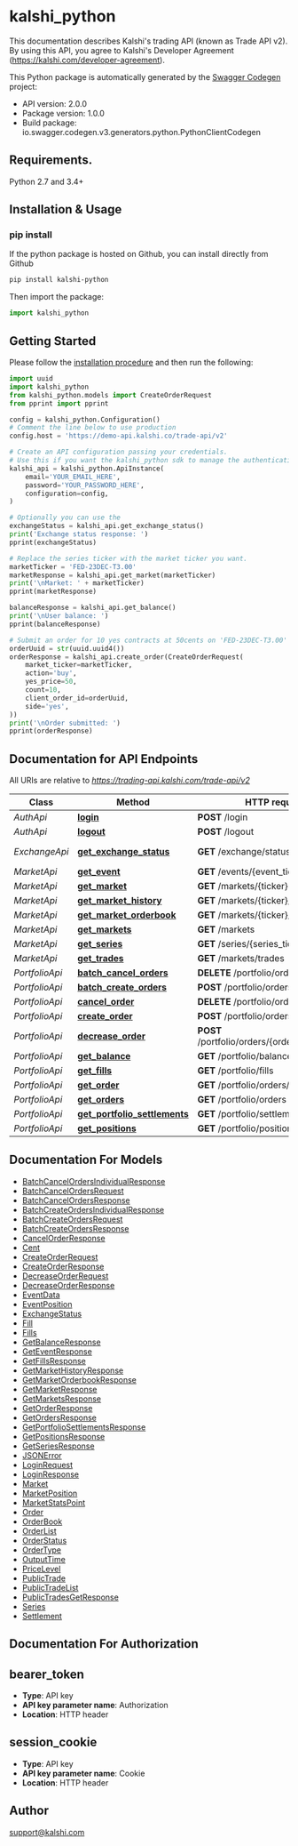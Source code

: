 # kalshi_python
This documentation describes Kalshi's trading API (known as Trade API v2). By using this API, you agree to Kalshi's Developer Agreement (https://kalshi.com/developer-agreement).

This Python package is automatically generated by the [Swagger Codegen](https://github.com/swagger-api/swagger-codegen) project:

- API version: 2.0.0
- Package version: 1.0.0
- Build package: io.swagger.codegen.v3.generators.python.PythonClientCodegen

## Requirements.

Python 2.7 and 3.4+

## Installation & Usage
### pip install

If the python package is hosted on Github, you can install directly from Github

```sh
pip install kalshi-python
```

Then import the package:
```python
import kalshi_python 
```

## Getting Started

Please follow the [installation procedure](#installation--usage) and then run the following:

```python
import uuid
import kalshi_python
from kalshi_python.models import CreateOrderRequest
from pprint import pprint

config = kalshi_python.Configuration()
# Comment the line below to use production
config.host = 'https://demo-api.kalshi.co/trade-api/v2'

# Create an API configuration passing your credentials.
# Use this if you want the kalshi_python sdk to manage the authentication for your.
kalshi_api = kalshi_python.ApiInstance(
    email='YOUR_EMAIL_HERE',
    password='YOUR_PASSWORD_HERE',
    configuration=config,
)

# Optionally you can use the
exchangeStatus = kalshi_api.get_exchange_status()
print('Exchange status response: ')
pprint(exchangeStatus)

# Replace the series ticker with the market ticker you want.
marketTicker = 'FED-23DEC-T3.00'
marketResponse = kalshi_api.get_market(marketTicker)
print('\nMarket: ' + marketTicker)
pprint(marketResponse)

balanceResponse = kalshi_api.get_balance()
print('\nUser balance: ')
pprint(balanceResponse)

# Submit an order for 10 yes contracts at 50cents on 'FED-23DEC-T3.00'
orderUuid = str(uuid.uuid4())
orderResponse = kalshi_api.create_order(CreateOrderRequest(
    market_ticker=marketTicker,
    action='buy',
    yes_price=50,
    count=10,
    client_order_id=orderUuid,
    side='yes',
))
print('\nOrder submitted: ')
pprint(orderResponse)
```

## Documentation for API Endpoints

All URIs are relative to *https://trading-api.kalshi.com/trade-api/v2*

Class | Method | HTTP request | Description
------------ | ------------- | ------------- | -------------
*AuthApi* | [**login**](docs/AuthApi.md#login) | **POST** /login | Login
*AuthApi* | [**logout**](docs/AuthApi.md#logout) | **POST** /logout | Logout
*ExchangeApi* | [**get_exchange_status**](docs/ExchangeApi.md#get_exchange_status) | **GET** /exchange/status | Endpoint for getting the exchange status.
*MarketApi* | [**get_event**](docs/MarketApi.md#get_event) | **GET** /events/{event_ticker} | GetEvent
*MarketApi* | [**get_market**](docs/MarketApi.md#get_market) | **GET** /markets/{ticker} | GetMarket
*MarketApi* | [**get_market_history**](docs/MarketApi.md#get_market_history) | **GET** /markets/{ticker}/history | GetMarketHistory
*MarketApi* | [**get_market_orderbook**](docs/MarketApi.md#get_market_orderbook) | **GET** /markets/{ticker}/orderbook | GetMarketOrderbook
*MarketApi* | [**get_markets**](docs/MarketApi.md#get_markets) | **GET** /markets | GetMarkets
*MarketApi* | [**get_series**](docs/MarketApi.md#get_series) | **GET** /series/{series_ticker} | GetSeries
*MarketApi* | [**get_trades**](docs/MarketApi.md#get_trades) | **GET** /markets/trades | GetTrades
*PortfolioApi* | [**batch_cancel_orders**](docs/PortfolioApi.md#batch_cancel_orders) | **DELETE** /portfolio/orders/batched | BatchCancelOrders
*PortfolioApi* | [**batch_create_orders**](docs/PortfolioApi.md#batch_create_orders) | **POST** /portfolio/orders/batched | BatchCreateOrders
*PortfolioApi* | [**cancel_order**](docs/PortfolioApi.md#cancel_order) | **DELETE** /portfolio/orders/{order_id} | CancelOrder
*PortfolioApi* | [**create_order**](docs/PortfolioApi.md#create_order) | **POST** /portfolio/orders | CreateOrder
*PortfolioApi* | [**decrease_order**](docs/PortfolioApi.md#decrease_order) | **POST** /portfolio/orders/{order_id}/decrease | DecreaseOrder
*PortfolioApi* | [**get_balance**](docs/PortfolioApi.md#get_balance) | **GET** /portfolio/balance | GetBalance
*PortfolioApi* | [**get_fills**](docs/PortfolioApi.md#get_fills) | **GET** /portfolio/fills | GetFills
*PortfolioApi* | [**get_order**](docs/PortfolioApi.md#get_order) | **GET** /portfolio/orders/{order_id} | GetOrder
*PortfolioApi* | [**get_orders**](docs/PortfolioApi.md#get_orders) | **GET** /portfolio/orders | GetOrders
*PortfolioApi* | [**get_portfolio_settlements**](docs/PortfolioApi.md#get_portfolio_settlements) | **GET** /portfolio/settlements | GetPortfolioSettlements
*PortfolioApi* | [**get_positions**](docs/PortfolioApi.md#get_positions) | **GET** /portfolio/positions | GetPositions

## Documentation For Models

 - [BatchCancelOrdersIndividualResponse](docs/BatchCancelOrdersIndividualResponse.md)
 - [BatchCancelOrdersRequest](docs/BatchCancelOrdersRequest.md)
 - [BatchCancelOrdersResponse](docs/BatchCancelOrdersResponse.md)
 - [BatchCreateOrdersIndividualResponse](docs/BatchCreateOrdersIndividualResponse.md)
 - [BatchCreateOrdersRequest](docs/BatchCreateOrdersRequest.md)
 - [BatchCreateOrdersResponse](docs/BatchCreateOrdersResponse.md)
 - [CancelOrderResponse](docs/CancelOrderResponse.md)
 - [Cent](docs/Cent.md)
 - [CreateOrderRequest](docs/CreateOrderRequest.md)
 - [CreateOrderResponse](docs/CreateOrderResponse.md)
 - [DecreaseOrderRequest](docs/DecreaseOrderRequest.md)
 - [DecreaseOrderResponse](docs/DecreaseOrderResponse.md)
 - [EventData](docs/EventData.md)
 - [EventPosition](docs/EventPosition.md)
 - [ExchangeStatus](docs/ExchangeStatus.md)
 - [Fill](docs/Fill.md)
 - [Fills](docs/Fills.md)
 - [GetBalanceResponse](docs/GetBalanceResponse.md)
 - [GetEventResponse](docs/GetEventResponse.md)
 - [GetFillsResponse](docs/GetFillsResponse.md)
 - [GetMarketHistoryResponse](docs/GetMarketHistoryResponse.md)
 - [GetMarketOrderbookResponse](docs/GetMarketOrderbookResponse.md)
 - [GetMarketResponse](docs/GetMarketResponse.md)
 - [GetMarketsResponse](docs/GetMarketsResponse.md)
 - [GetOrderResponse](docs/GetOrderResponse.md)
 - [GetOrdersResponse](docs/GetOrdersResponse.md)
 - [GetPortfolioSettlementsResponse](docs/GetPortfolioSettlementsResponse.md)
 - [GetPositionsResponse](docs/GetPositionsResponse.md)
 - [GetSeriesResponse](docs/GetSeriesResponse.md)
 - [JSONError](docs/JSONError.md)
 - [LoginRequest](docs/LoginRequest.md)
 - [LoginResponse](docs/LoginResponse.md)
 - [Market](docs/Market.md)
 - [MarketPosition](docs/MarketPosition.md)
 - [MarketStatsPoint](docs/MarketStatsPoint.md)
 - [Order](docs/Order.md)
 - [OrderBook](docs/OrderBook.md)
 - [OrderList](docs/OrderList.md)
 - [OrderStatus](docs/OrderStatus.md)
 - [OrderType](docs/OrderType.md)
 - [OutputTime](docs/OutputTime.md)
 - [PriceLevel](docs/PriceLevel.md)
 - [PublicTrade](docs/PublicTrade.md)
 - [PublicTradeList](docs/PublicTradeList.md)
 - [PublicTradesGetResponse](docs/PublicTradesGetResponse.md)
 - [Series](docs/Series.md)
 - [Settlement](docs/Settlement.md)

## Documentation For Authorization


## bearer_token

- **Type**: API key
- **API key parameter name**: Authorization
- **Location**: HTTP header

## session_cookie

- **Type**: API key
- **API key parameter name**: Cookie
- **Location**: HTTP header


## Author

support@kalshi.com
